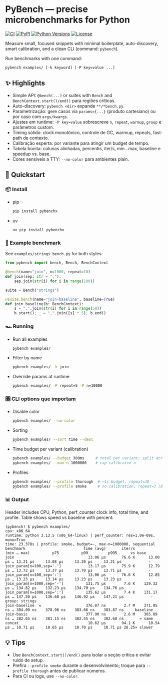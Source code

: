 # PyBench — precise microbenchmarks for Python

[![CI](https://github.com/fullzer4/pybenchx/actions/workflows/ci.yml/badge.svg)](https://github.com/fullzer4/pybenchx/actions/workflows/ci.yml)
[![PyPI](https://img.shields.io/pypi/v/pybenchx?label=PyPI)](https://pypi.org/project/pybenchx/)
[![Python Versions](https://img.shields.io/pypi/pyversions/pybenchx.svg)](https://pypi.org/project/pybenchx/)
[![License](https://img.shields.io/github/license/fullzer4/pybenchx.svg)](LICENSE)

Measure small, focused snippets with minimal boilerplate, auto-discovery, smart calibration, and a clean CLI (command: `pybench`).

Run benchmarks with one command:

```bash
pybench examples/ [-k keyword] [-P key=value ...]
```

## ✨ Highlights

- Simple API: `@bench(...)` or suites with `Bench` and `BenchContext.start()/end()` para regiões críticas.
- Auto-discovery: `pybench <dir>` expande `**/*bench.py`.
- Parametrização: gere casos via `params={...}` (produto cartesiano) ou por caso com `args/kwargs`.
- Ajustes em runtime: `-P key=value` sobrescreve `n`, `repeat`, `warmup`, `group` e parâmetros custom.
- Timing sólido: clock monotônico, controle de GC, warmup, repeats, fast-path de contexto.
- Calibração esperta: por variante para atingir um budget de tempo.
- Tabela bonita: colunas alinhadas, percentis, iter/s, min…max, baseline e speedup vs. base.
- Cores sensíveis a TTY: `--no-color` para ambientes plain.

## 🚀 Quickstart

### 📦 Install

- pip
  ```bash
  pip install pybenchx
  ```
- uv
  ```bash
  uv pip install pybenchx
  ```

### 🧪 Example benchmark

See `examples/strings_bench.py` for both styles:

```python
from pybench import bench, Bench, BenchContext

@bench(name="join", n=1000, repeat=10)
def join(sep: str = ","):
    sep.join(str(i) for i in range(100))

suite = Bench("strings")

@suite.bench(name="join-baseline", baseline=True)
def join_baseline(b: BenchContext):
    s = ",".join(str(i) for i in range(50))
    b.start(); _ = ",".join([s] * 5); b.end()
```

### 🏎️ Running

- Run all examples
  ```bash
  pybench examples/
  ```
- Filter by name
  ```bash
  pybench examples/ -k join
  ```
- Override params at runtime
  ```bash
  pybench examples/ -P repeat=5 -P n=10000
  ```

### 🎛️ CLI options que importam

- Disable color
  ```bash
  pybench examples/ --no-color
  ```
- Sorting
  ```bash
  pybench examples/ --sort time --desc
  ```
- Time budget per variant (calibration)
  ```bash
  pybench examples/ --budget 300ms     # total per variant; split across repeats
  pybench examples/ --max-n 1000000    # cap calibrated n
  ```
- Profiles
  ```bash
  pybench examples/ --profile thorough  # ~1s budget, repeat=30
  pybench examples/ --profile smoke     # no calibration, repeat=3 (default)
  ```

### 📊 Output

Header includes CPU, Python, perf_counter clock info, total time, and profile. Table shows speed vs baseline with percent:

```
(pybench) $ pybench examples/
cpu: x86_64
runtime: python 3.13.5 (x86_64-linux) | perf_counter: res=1.0e-09s, mono=True
time: 23.378s | profile: smoke, budget=-, max-n=1000000, sequential
benchmark                          time (avg)       iter/s              (min … max)          p75          p99         p995      vs base
join                                 13.06 µs       76.6 K      13.00 µs … 13.21 µs     13.08 µs     13.20 µs     13.21 µs            -
join_param[n=100,sep='-']            13.17 µs       75.9 K      12.79 µs … 13.72 µs     13.37 µs     13.70 µs     13.71 µs            -
join_param[n=100,sep=':']            13.06 µs       76.6 K      12.85 µs … 13.23 µs     13.14 µs     13.23 µs     13.23 µs            -
join_param[n=1000,sep='-']          131.75 µs        7.6 K    129.32 µs … 134.82 µs    132.23 µs    134.70 µs    134.76 µs            -
join_param[n=1000,sep=':']          135.62 µs        7.4 K    131.17 µs … 147.50 µs    136.68 µs    146.92 µs    147.21 µs            -
group: strings                                                                                                                  
join-baseline  ★                    376.07 ns        2.7 M    371.95 ns … 384.09 ns    378.96 ns    383.66 ns    383.87 ns     baseline
join-basic                          377.90 ns        2.6 M    365.89 ns … 382.65 ns    381.15 ns    382.55 ns    382.60 ns       ≈ same
concat                               10.62 µs       94.1 K      10.54 µs … 10.71 µs     10.65 µs     10.70 µs     10.71 µs 28.25× slower
```

## 💡 Tips

- Use `BenchContext.start()/end()` para isolar a seção crítica e evitar ruído de setup.
- Prefira `--profile smoke` durante o desenvolvimento; troque para `--profile thorough` antes de publicar números.
- Para CI ou logs, use `--no-color`.
